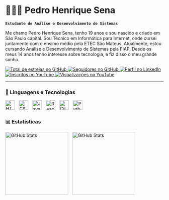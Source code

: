 # 👩🏻‍💻 Pedro Henrique Sena

**`Estudante de Análise e Desenvolvimento de Sistemas`**

Me chamo Pedro Henrique Sena, tenho 19 anos e sou nascido e criado em São Paulo capital. Sou Técnico em Informática para Internet, onde cursei juntamente com o ensimo médio pela ETEC São Mateus. Atualmente, estou cursando Análise e Desenvolvimento de Sistemas pela FIAP. Desde os meus 14 anos tenho interesse sobre tecnologia, e fiz disso o meu grande sonho. 

<p align="left">
    <a href="https://github.com/devpedrosena1">
        <img 
            alt="Total de estrelas no GitHub" 
            title="Total de estrelas no GitHub" 
            src="https://custom-icon-badges.demolab.com/github/stars/devpedrosena1?color=55960c&style=for-the-badge&labelColor=488207&logo=star&label=Estrelas"
        />
    </a>
    <a href="https://github.com/devpedrosena1">
        <img 
            alt="Seguidores no GitHub" 
            title="Me siga no GitHub" 
            src="https://custom-icon-badges.demolab.com/github/followers/devpedrosena1?color=236ad3&labelColor=1155ba&style=for-the-badge&logo=github&label=Seguidores&logoColor=white"
        />
    </a>
    <a href="https://www.linkedin.com/in/seu-linkedin/">
        <img 
            alt="Perfil no LinkedIn" 
            title="Me conecte no LinkedIn" 
            src="https://img.shields.io/badge/LinkedIn-Conectar%21-blue?style=for-the-badge&logo=linkedin"
        />
    </a>
    <a href="https://www.youtube.com/@seu-canal">
        <img 
            alt="Inscritos no YouTube" 
            title="Se inscreva no meu canal do YouTube" 
            src="https://custom-icon-badges.demolab.com/youtube/channel/subscribers/seu-canal-id?color=FF0000&style=for-the-badge&logo=youtube&logoColor=white&label=Inscritos"
        />
    </a>
    <a href="https://www.youtube.com/@seu-canal">
        <img 
            alt="Visualizações no YouTube" 
            title="Visualizações no YouTube" 
            src="https://custom-icon-badges.demolab.com/youtube/channel/views/seu-canal-id?color=%23E1AD0E&logo=eye&logoColor=white&style=for-the-badge&labelColor=C79600&label=Visualizações"
        />
    </a>
</p>


---

### 🤖 Linguagens e Tecnologias

<img 
    align="left" 
    alt="HTML"
    title="HTML" 
    width="30px" 
    style="padding-right: 10px;" 
    src="https://cdn.jsdelivr.net/gh/devicons/devicon@latest/icons/html5/html5-original.svg" 
/>
<img 
    align="left" 
    alt="CSS" 
    title="CSS"
    width="30px" 
    style="padding-right: 10px;" 
    src="https://cdn.jsdelivr.net/gh/devicons/devicon@latest/icons/css3/css3-original.svg" 
/>
<img 
    align="left" 
    alt="JavaScript" 
    title="JavaScript"
    width="30px" 
    style="padding-right: 10px;" 
    src="https://cdn.jsdelivr.net/gh/devicons/devicon@latest/icons/javascript/javascript-original.svg" 
/>
<img 
    align="left" 
    alt="React"
    title="React" 
    width="30px" 
    style="padding-right: 10px;" 
    src="https://cdn.jsdelivr.net/gh/devicons/devicon@latest/icons/react/react-original.svg" 
/>
<img 
    align="left" 
    alt="Git" 
    title="Git"
    width="30px" 
    style="padding-right: 10px;" 
    src="https://cdn.jsdelivr.net/gh/devicons/devicon@latest/icons/git/git-original.svg" 
/>
<img 
    align="left" 
    alt="Python" 
    title="Python"
    width="30px" 
    style="padding-right: 10px;" 
    src="https://cdn.jsdelivr.net/gh/devicons/devicon@latest/icons/python/python-original.svg" 
/>

<br/>
<br/>

### 📊 Estatísticas

<p>
  <img 
    align="left" 
    alt="GitHub Stats" 
    height="200" 
    style="padding-right: 10px;" 
    src="https://github-readme-stats.vercel.app/api?username=Larissakich&show_icons=true&theme=tokyonight&include_all_commits=true&locale=pt-br" 
  />

<img 
      align="left" 
      alt="GitHub Stats" 
      height="200" 
      src="https://github-readme-stats.vercel.app/api/top-langs/?username=larissakich&theme=tokyonight&layout=compact&custom_title=Tecnologias&langs_count=9" 
  />

</p>
